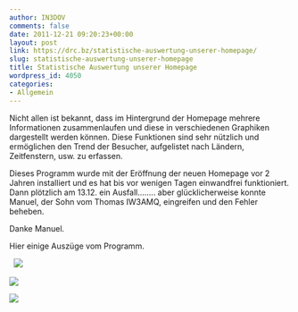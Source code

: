 ```yaml
---
author: IN3DOV
comments: false
date: 2011-12-21 09:20:23+00:00
layout: post
link: https://drc.bz/statistische-auswertung-unserer-homepage/
slug: statistische-auswertung-unserer-homepage
title: Statistische Auswertung unserer Homepage
wordpress_id: 4050
categories:
- Allgemein
---
```


Nicht allen ist bekannt, dass im Hintergrund der Homepage mehrere Informationen zusammenlaufen und diese in verschiedenen Graphiken dargestellt werden können. Diese Funktionen sind sehr nützlich und ermöglichen den Trend der Besucher, aufgelistet nach Ländern, Zeitfenstern, usw. zu erfassen.

Dieses Programm wurde mit der Eröffnung der neuen Homepage vor 2 Jahren installiert und es hat bis vor wenigen Tagen einwandfrei funktioniert. Dann plötzlich am 13.12. ein Ausfall........ aber glücklicherweise konnte Manuel, der Sohn vom Thomas IW3AMQ, eingreifen und den Fehler beheben.

Danke Manuel.

Hier einige Auszüge vom Programm. 

  [![](https://drc.bz/wp-content/uploads/2011/12/grafik-1.bmp)](https://drc.bz/wp-content/uploads/2011/12/grafik-1.bmp)



[![](https://drc.bz/wp-content/uploads/2011/12/grafik-2.bmp)](https://drc.bz/wp-content/uploads/2011/12/grafik-2.bmp)





[![](https://drc.bz/wp-content/uploads/2011/12/grafik-3.bmp)](https://drc.bz/wp-content/uploads/2011/12/grafik-3.bmp)
